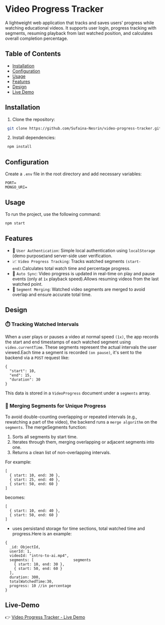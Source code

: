 # Video Progress Tracker
A lightweight web application that tracks and saves users' progress while watching educational videos. It supports user login, progress tracking with segments, resuming playback from last watched position, and calculates overall completion percentage.

## Table of Contents
- [Installation](#installation)
- [Configuration](#configuration)
- [Usage](#usage)
- [Features](#features)
- [Design](#design)
- [Live Demo](#live-demo)

## Installation
1. Clone the repository:
```bash
 git clone https://github.com/Sufaina-Nesrin/video-progress-tracker.git
```

2. Install dependencies:
```bash
 npm install
 ```
 ## Configuration
Create a `.env` file in the root directory and add necessary variables:
```
PORT=
MONGO_URI=
```
 ## Usage
To run the project, use the following command:
```bash
npm start
```
## Features
- 👤 ```User Authentication```:
Simple local authentication using ```localStorage``` (demo purpose)and server-side user verification.
- 📈 ```Video Progress Tracking```:
Tracks watched segments ```(start-end)```.Calculates total watch time and percentage progress.
- 🔄 ```Auto Sync```:
Video progress is updated in real-time on play and pause events (only at ```1x``` playback speed).Allows resuming videos from the last watched point.
- 🔁 ```Segment Merging```:
Watched video segments are merged to avoid overlap and ensure accurate total time.
## Design
### ⏱️ Tracking Watched Intervals
When a user plays or pauses a video at normal speed ```(1x)```, the app records the start and end timestamps of each watched segment using ```video.currentTime```. These segments represent the actual intervals the user viewed.Each time a segment is recorded ```(on pause)```, it's sent to the backend via a ```POST``` request like:
``` 
{
  "start": 10,
  "end": 15,
  "duration": 30
}
```
This data is stored in a ```VideoProgress``` document under a ```segments``` array.
### 🧩 Merging Segments for Unique Progress
To avoid double-counting overlapping or repeated intervals (e.g., rewatching a part of the video), the backend runs a ```merge algorithm``` on the ```segments```.
The mergeSegments function:
1. Sorts all segments by start time.
2. Iterates through them, merging overlapping or adjacent segments into one.
3. Returns a clean list of non-overlapping intervals.

For example:
```
[
  { start: 10, end: 30 },
  { start: 25, end: 40 },
  { start: 50, end: 60 }
]
```
becomes:
```
[
  { start: 10, end: 40 },
  { start: 50, end: 60 }
]
```
- uses persistand storage for time sections, total watched time and progress.Here is an example:
```
{
  _id: ObjectId,
  userId: 1,            
  videoId: "intro-to-ai.mp4",  
  segments: [                  segments 
    { start: 10, end: 30 },
    { start: 50, end: 60 }
  ],
  duration: 300,               
  totalWatchedTime:30,
  progress: 10 //in percentage
}
```
## Live-Demo
👉 [Video Progress Tracker - Live Demo](https://video-progress-tracker-two.vercel.app/)


